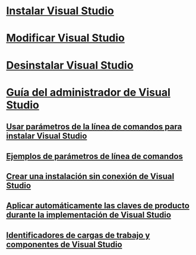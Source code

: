 # [Instalar Visual Studio](install-visual-studio.md)
# [Modificar Visual Studio](modify-visual-studio.md)
# [Desinstalar Visual Studio](uninstall-visual-studio.md)
# [Guía del administrador de Visual Studio](visual-studio-administrator-guide.md)
## [Usar parámetros de la línea de comandos para instalar Visual Studio](use-command-line-parameters-to-install-visual-studio.md)
## [Ejemplos de parámetros de línea de comandos](command-line-parameter-examples.md)
## [Crear una instalación sin conexión de Visual Studio](create-an-offline-installation-of-visual-studio.md)
## [Aplicar automáticamente las claves de producto durante la implementación de Visual Studio](automatically-apply-product-keys-when-deploying-visual-studio.md)
## [Identificadores de cargas de trabajo y componentes de Visual Studio](workload-and-component-ids.md)
